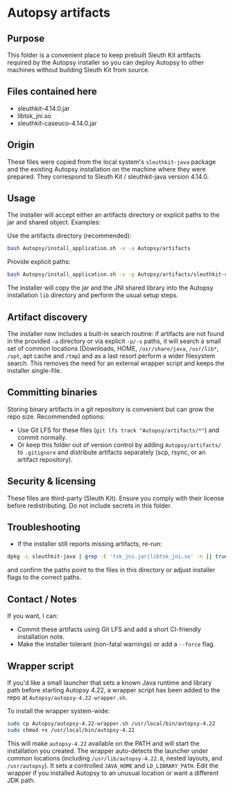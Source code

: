 Autopsy artifacts
=================

Purpose
-------
This folder is a convenient place to keep prebuilt Sleuth Kit artifacts required by the Autopsy installer so you can deploy Autopsy to other machines without building Sleuth Kit from source.

Files contained here
--------------------
- sleuthkit-4.14.0.jar
- libtsk_jni.so
- sleuthkit-caseuco-4.14.0.jar

Origin
------
These files were copied from the local system's `sleuthkit-java` package and the existing Autopsy installation on the machine where they were prepared. They correspond to Sleuth Kit / sleuthkit-java version 4.14.0.

Usage
-----
The installer will accept either an artifacts directory or explicit paths to the jar and shared object. Examples:

Use the artifacts directory (recommended):

```bash
bash Autopsy/install_application.sh -v -a Autopsy/artifacts
```

Provide explicit paths:

```bash
bash Autopsy/install_application.sh -v -p Autopsy/artifacts/sleuthkit-4.14.0.jar -s Autopsy/artifacts/libtsk_jni.so
```

The installer will copy the jar and the JNI shared library into the Autopsy installation `lib` directory and perform the usual setup steps.

Artifact discovery
------------------
The installer now includes a built-in search routine: if artifacts are not found
in the provided `-a` directory or via explicit `-p/-s` paths, it will search a
small set of common locations (Downloads, HOME, `/usr/share/java`, `/usr/lib*`,
`/opt`, apt cache and `/tmp`) and as a last resort perform a wider filesystem
search. This removes the need for an external wrapper script and keeps the
installer single-file.

Committing binaries
-------------------
Storing binary artifacts in a git repository is convenient but can grow the repo size. Recommended options:

- Use Git LFS for these files (`git lfs track "Autopsy/artifacts/*"`) and commit normally.
- Or keep this folder out of version control by adding `Autopsy/artifacts/` to `.gitignore` and distribute artifacts separately (scp, rsync, or an artifact repository).

Security & licensing
--------------------
These files are third-party (Sleuth Kit). Ensure you comply with their license before redistributing. Do not include secrets in this folder.

Troubleshooting
---------------
- If the installer still reports missing artifacts, re-run:

```bash
dpkg -L sleuthkit-java | grep -E 'tsk_jni.jar|libtsk_jni.so' -n || true
```

and confirm the paths point to the files in this directory or adjust installer flags to the correct paths.

Contact / Notes
----------------
If you want, I can:
- Commit these artifacts using Git LFS and add a short CI-friendly installation note.
- Make the installer tolerant (non-fatal warnings) or add a `--force` flag.

Wrapper script
--------------
If you'd like a small launcher that sets a known Java runtime and library path
before starting Autopsy 4.22, a wrapper script has been added to the repo at
`Autopsy/autopsy-4.22-wrapper.sh`.

To install the wrapper system-wide:

```bash
sudo cp Autopsy/autopsy-4.22-wrapper.sh /usr/local/bin/autopsy-4.22
sudo chmod +x /usr/local/bin/autopsy-4.22
```

This will make `autopsy-4.22` available on the PATH and will start the
installation you created. The wrapper auto-detects the launcher under common
locations (including `/usr/lib/autopsy-4.22.0`, nested layouts, and `/usr/autopsy`).
It sets a controlled `JAVA_HOME` and `LD_LIBRARY_PATH`. Edit the wrapper if you
installed Autopsy to an unusual location or want a different JDK path.

